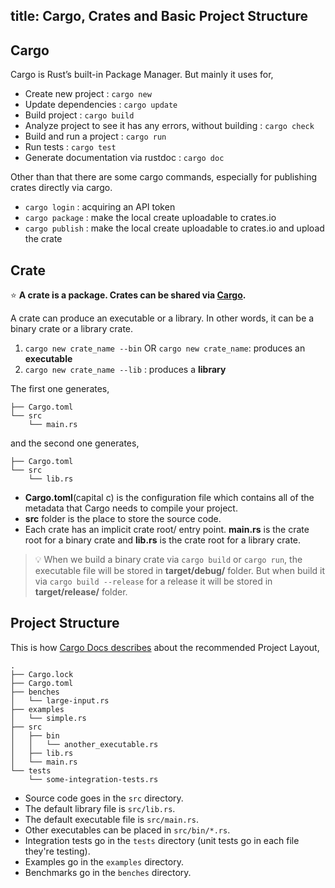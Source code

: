 title: Cargo, Crates and Basic Project Structure
---

## Cargo

Cargo is Rust’s built-in Package Manager. But mainly it uses for,

- Create new project : `cargo new`
- Update dependencies : `cargo update`
- Build project : `cargo build`
- Analyze project to see it has any errors, without building : `cargo check`
- Build and run a project : `cargo run`  
- Run tests : `cargo test`  
- Generate documentation via rustdoc : `cargo doc`

Other than that there are some cargo commands, especially for publishing crates directly via cargo.

- `cargo login` : acquiring an API token  
- `cargo package` : make the local create uploadable to crates.io  
- `cargo publish` : make the local create uploadable to crates.io and upload the crate

## Crate

⭐️ **A crate is a package. Crates can be shared via [Cargo](https://crates.io/).**


A crate can produce an executable or a library. In other words, it can be a binary crate or a library crate.  
01.  `cargo new crate_name --bin` OR `cargo new crate_name`: produces an **executable**  
02.  `cargo new crate_name --lib` : produces a **library**

The first one generates,

```
├── Cargo.toml
└── src
    └── main.rs
```

and the second one generates,

```
├── Cargo.toml
└── src
    └── lib.rs
```

* **Cargo.toml**\(capital c\) is the configuration file which contains all of the metadata that Cargo needs to compile your project.
* **src** folder is the place to store the source code.
* Each crate has an implicit crate root/ entry point. **main.rs** is the crate root for a binary crate and **lib.rs** is the crate root for a library crate.

> 💡 When we build a binary crate via `cargo build` or `cargo run`, the executable file will be stored in **target/debug/** folder. But when build it via `cargo build --release` for a release it will be stored in **target/release/** folder.

## Project Structure

This is how [Cargo Docs describes](http://doc.crates.io/guide.html#project-layout) about the recommended Project Layout,

```
.
├── Cargo.lock
├── Cargo.toml
├── benches
│   └── large-input.rs
├── examples
│   └── simple.rs
├── src
│   ├── bin
│   │   └── another_executable.rs
│   ├── lib.rs
│   └── main.rs
└── tests
    └── some-integration-tests.rs
```

- Source code goes in the `src` directory.  
- The default library file is `src/lib.rs`.  
- The default executable file is `src/main.rs`.  
- Other executables can be placed in `src/bin/*.rs`.  
- Integration tests go in the `tests` directory \(unit tests go in each file they're testing\).  
- Examples go in the `examples` directory.  
- Benchmarks go in the `benches` directory.
